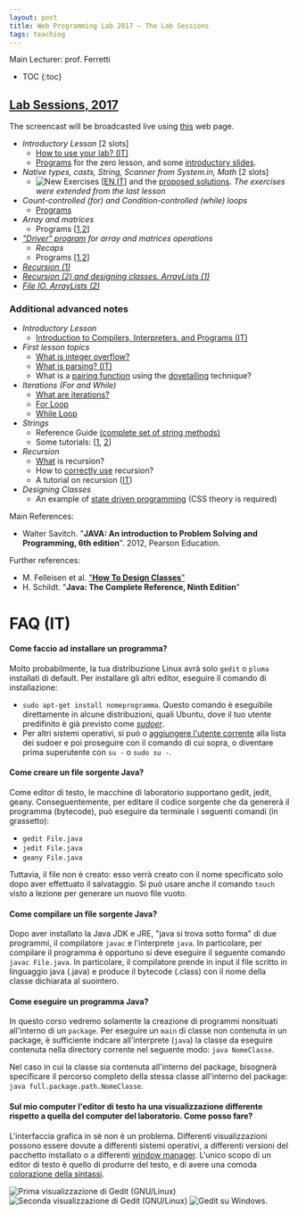 ```yaml
---
layout: post
title: Web Programming Lab 2017 – The Lab Sessions
tags: teaching
---
```


Main Lecturer: prof. Ferretti

* TOC
{:toc}

## [Lab Sessions, 2017](#2017)

The screencast will be broadcasted live using [this]( http://130.136.143.13:8080/view-stream.html) web page.

*  *Introductory Lesson* [2 slots]
   * [How to use your lab? (IT)](https://github.com/jackbergus/LPI17/blob/master/Lesson00/LabRuleBook.pdf)
   * [Programs](https://github.com/jackbergus/LPI17/tree/master/Lesson00) for the zero lesson, and some [introductory slides](https://github.com/jackbergus/LPI17/blob/master/Lesson00/ex00.pdf).
* *Native types, casts, String, Scanner from System.in, Math* [2 slots]
   * ![New](http://www.animatedgif.net/new/new10_e0.gif) Exercises [[EN](https://github.com/jackbergus/LPI17/raw/master/Lesson01/guide.pdf),[IT](https://github.com/jackbergus/LPI17/raw/master/Lesson01/guide_it.pdf)] and the [proposed solutions](https://github.com/jackbergus/LPI17/tree/master/Lesson01). *The exercises were extended from the last lesson*
* *Count-controlled (for) and Condition-controlled (while) loops* 
   * [Programs](https://github.com/jackbergus/LPI17/tree/master/Lesson02)
* *Array and matrices*
   * Programs [[1](https://github.com/jackbergus/LPI17/tree/master/Lesson03),[2](https://github.com/jackbergus/LPI17/tree/master/Lesson04)]
* *["Driver" program](https://github.com/jackbergus/LPI17/tree/master/Lesson04) for array and matrices operations*
  *  *Recaps*
   * Programs [[1](https://github.com/jackbergus/LPI17/tree/master/Lesson05),[2](https://github.com/jackbergus/LPI17/tree/master/Lesson06)]
* *[Recursion (1)](https://github.com/jackbergus/LPI17/tree/master/Lesson07)*
* *[Recursion (2) and designing classes. ArrayLists (1)](https://github.com/jackbergus/LPI17/tree/master/Lesson08)*
* *[File IO. ArrayLists (2)](https://github.com/jackbergus/LPI17/tree/master/Lesson09)*
   

### Additional advanced notes

 * *Introductory Lesson*
     * [Introduction to Compilers, Interpreters, and Programs (IT)](https://github.com/jackbergus/LPI17/raw/master/Lesson00/00Compilers.pdf)
 * *First lesson topics*
     * [What is integer overflow?](https://en.wikipedia.org/wiki/Integer_overflow)
     * [What is parsing? (IT)](https://it.wikipedia.org/wiki/Parsing)
     * What is a [pairing function](http://www.cs.upc.edu/~alvarez/calculabilitat/enumerabilitat.pdf) using the [dovetailing](https://en.wikipedia.org/wiki/Dovetailing_(computer_science)) technique?
 * *Iterations (For and While)*
     * [What are iterations?](https://en.wikipedia.org/wiki/Iteration)
     * [For Loop](https://en.wikipedia.org/wiki/For_loop)
     * [While Loop](https://en.wikipedia.org/wiki/While_loop)
 * *Strings*
     * Reference Guide [(complete set of string methods)](https://docs.oracle.com/javase/9/docs/api/java/lang/String.html)
     * Some tutorials: [[1](https://www.tutorialspoint.com/java/java_strings.htm), [2](https://beginnersbook.com/2013/12/java-strings/)]
 * *Recursion*
     * [What](https://it.wikipedia.org/wiki/Algoritmo_ricorsivo) is recursion?
     * How to [correctly use](https://en.wikipedia.org/wiki/Structural_induction) recursion?
     * A tutorial on recursion ([IT](https://github.com/jackbergus/LPI17/blob/master/Lesson07/tutorial/tutorial.pdf))
 * *Designing Classes*
     * An example of [state driven programming](https://github.com/jackbergus/LucenePdfIndexer) (CSS theory is required)

Main References:
* Walter Savitch. "**JAVA: An introduction to Problem Solving and Programming, 6th edition**". 2012, Pearson Education.

Further references:
* M. Felleisen et al. ["**How To Design Classes**"](http://www.ccs.neu.edu/home/matthias/HtDC/htdc.pdf)
* H. Schildt. "**Java: The Complete Reference, Ninth Edition**" 

# FAQ (IT)

#### Come faccio ad installare un programma?
Molto probabilmente, la tua distribuzione Linux avrà solo `gedit` o `pluma` installati di default. Per installare gli altri editor, eseguire il comando di installazione: 
 * `sudo apt-get install nomeprogramma`. Questo comando è eseguibile direttamente in alcune distribuzioni, quali Ubuntu, dove il tuo utente predifinito è già previsto come *[sudoer](https://wiki.archlinux.org/index.php/Sudo_(Italiano))*.
 * Per altri sistemi operativi, si può o [aggiungere l'utente corrente](https://ubuntuforums.org/showthread.php?t=1132821) alla lista dei sudoer e poi proseguire con il comando di cui sopra, o diventare prima superutente con `su -` o `sudo su -`. 

#### Come creare un file sorgente Java?
Come editor di testo, le macchine di laboratorio supportano gedit, jedit, geany. Conseguentemente, per editare il codice sorgente che da genererà il programma (bytecode), può eseguire da terminale i seguenti comandi (in grassetto):
 * `gedit File.java`
 * `jedit File.java`
 * `geany File.java`

Tuttavia, il file non è creato: esso verrà creato con il nome specificato solo dopo aver effettuato il salvataggio. Si può usare anche il comando `touch` visto a lezione per generare un nuovo file vuoto.

#### Come compilare un file sorgente Java?
Dopo aver installato la Java JDK e JRE, "java si trova sotto forma" di due programmi, il compilatore `javac` e l'interprete `java`. In particolare, per compilare il programma è opportuno si deve eseguire il seguente comando `javac File.java`. In particolare, il compilatore  prende in input il file scritto in linguaggio java (.java) e produce il bytecode (.class) con il nome della classe dichiarata al suointero.

#### Come eseguire un programma Java?
In questo corso vedremo solamente la creazione di programmi nonsituati all'interno di un `package`. Per eseguire un `main` di classe non contenuta in un package, è sufficiente indcare all'interprete (`java`) la classe da eseguire contenuta nella directory corrente nel seguente modo: `java NomeClasse`.

Nel caso in cui la classe sia contenuta all'interno del package, bisognerà specificare il percorso completo della stessa classe all'interno del package: `java full.package.path.NomeClasse`.

#### Sul mio computer l'editor di testo ha una visualizzazione differente rispetto a quella del computer del laboratorio. Come posso fare?
L'interfaccia grafica in sè non è un problema. Differenti visualizzazioni possono essere dovute a differenti sistemi operativi, a differenti versioni del pacchetto installato o a differenti [window manager](https://it.wikipedia.org/wiki/Window_manager). L'unico scopo di un editor di testo è quello di produrre del testo, e di avere una comoda [colorazione della sintassi](https://it.wikipedia.org/wiki/Syntax_highlighting).

![Prima visualizzazione di Gedit (GNU/Linux)](http://1.bp.blogspot.com/-5uhn4nSKk2I/UtbMnYOJHyI/AAAAAAABRiA/ysLOK2Di0w8/s1600/gedit4.png)
![Seconda visualizzazione di Gedit (GNU/Linux)](https://d2.alternativeto.net/dist/s/5d440bae-e4cc-466b-861b-f4c6ec293baa_1_full.png?format=jpg&width=1600&height=1600&mode=min&upscale=falseg)
![Gedit su Windows.](https://cdn.forumer.it/gen_screenshots/it-IT/windows/gedit/large/gedit-02-657x535.png)
